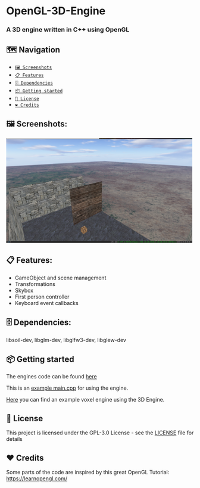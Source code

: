 # OpenGL-3D-Engine
### A 3D engine written in C++ using OpenGL

## 🗺️ Navigation 
- [<code>🖼️ Screenshots</code>](#-screenshots)
- [<code>📋 Features</code>](#-features)
- [<code>🗄 Dependencies</code>](#-dependencies)
- [<code>📦 Getting started</code>](#-getting-started)
- [<code>📝 License</code>](#-license)
- [<code>❤️ Credits</code>](#-credits)

## 🖼️ Screenshots:
<p>
  <img src="screenshot1.png" width="500px" alt="screenshot1" />
</p>
  
## 📋 Features:
- GameObject and scene management
- Transformations
- Skybox
- First person controller
- Keyboard event callbacks

## 🗄 Dependencies:
libsoil-dev, libglm-dev, libglfw3-dev, libglew-dev

## 📦 Getting started
The engines code can be found [here](https://github.com/lischilpp/opengl-3d-engine/tree/master/code/LS3D)

This is an [example main.cpp](https://github.com/lischilpp/opengl-3d-engine/tree/master/code/engine) for using the engine.

[Here](https://github.com/lischilpp/opengl-3d-engine/tree/master/code/engine) you can find an example voxel engine using the 3D Engine.

## 📝 License
This project is licensed under the GPL-3.0 License - see the [LICENSE](LICENSE) file for details

## ❤️ Credits
Some parts of the code are inspired by this great OpenGL Tutorial: https://learnopengl.com/
